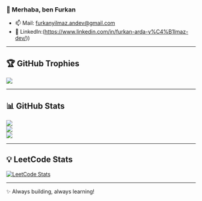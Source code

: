 ### 👋 Merhaba, ben Furkan 

- 📫 Mail: furkanyilmaz.andev@gmail.com  
- 💼 LinkedIn:(https://www.linkedin.com/in/furkan-arda-y%C4%B1lmaz-dev/))  

---

## 🏆 GitHub Trophies
![](https://github-profile-trophy.vercel.app/?username=KULLANICIADIN&theme=darkhub&no-frame=false&no-bg=false&margin-w=4)

---

## 📊 GitHub Stats
![](https://github-readme-stats.vercel.app/api?username=KULLANICIADIN&theme=radical&hide_border=false&include_all_commits=true&count_private=true)  
![](https://github-readme-streak-stats.herokuapp.com/?user=KULLANICIADIN&theme=radical&hide_border=false)  
![](https://github-readme-stats.vercel.app/api/top-langs/?username=KULLANICIADIN&theme=radical&hide_border=false&layout=compact)

---

## 💡 LeetCode Stats
[![LeetCode Stats](https://leetcard.jacoblin.cool/user4150x?theme=dark&font=Karma&ext=heatmap)](https://leetcode.com/user4150x)

---

✨ Always building, always learning!
